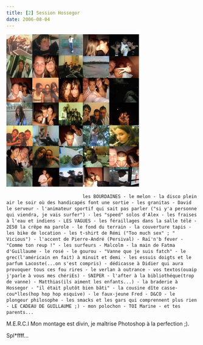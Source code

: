 ```yaml
---
title: [2] Session Hossegor
date: 2006-08-04
---
```


![une image](./img/539730117_small.jpg)


                                les BOURDAINES - le melon - la disco plein air le soir où des handicapés font une sortie - les granitas - David le serveur - l'animateur sportif qui sait pas parler ("si y'a personne qui viendra, je vais surfer") - les "speed" solos d'Alex - les fraises à l'eau et indiens - LES VAGUES - les féraillages dans la salle télé - 2E50 la crêpe ma parole - le fond du terrain - la couverture tapis - les bike de location - les t-shirt de Rémi ("Too much sex" ; " Vicious") - l'accent de Pierre-André (Persival) - Raï'n'b fever - "Comme ton reup !" - les surfeurs - Malcolm - la main de Fatma d'Guillaume - le rosé - le gourou - "Vanne que je suis fatch" - le grec(l'américain en fait) à minuit et demi - les essuis doigts et le parfum Lacoste(...on s'est compris) - dédicasse à Didier qui aura provoquer tous ces fou rires - le verlan à outrance - vos textos(ouaip j'parle à vous mes chériEs) - SNIPER - l'after à la bibliothéque(trop de vanne) - Matthias(ils aiment les enfants...) - la braderie à Hossegor - "il était plutôt bien bâti" - la cousine dîte casse-cou*lles(hop hop hop esquive) - le faux-jeune Fred - D&CO - le plongeur philosophe - les smacks et les gars qui comprennent plus rien - LE CADEAU DE GUILLAUME ;) - mon polochon - TOI Marine - et tes parents...


M.E.R.C.I
 Mon montage est divin, je maîtrise Photoshop à la perfection ;).

Spl*ffff... 
            

